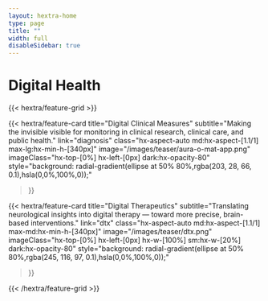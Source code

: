 ```yaml
---
layout: hextra-home
type: page
title: ""
width: full
disableSidebar: true
---
```



# Digital Health





<div class="hx-mt-6"></div>


{{< hextra/feature-grid >}}



  {{< hextra/feature-card
    title="Digital Clinical Measures"
    subtitle="Making the invisible visible for monitoring in clinical research, clinical care, and public health."
    link="diagnosis"
    class="hx-aspect-auto md:hx-aspect-[1.1/1] max-lg:hx-min-h-[340px]"
    image="/images/teaser/aura-o-mat-app.png"
    imageClass="hx-top-[0%] hx-left-[0px]  dark:hx-opacity-80"
    style="background: radial-gradient(ellipse at 50% 80%,rgba(203, 28, 66, 0.1),hsla(0,0%,100%,0));"
  >}}



  {{< hextra/feature-card
    title="Digital Therapeutics"
    subtitle="Translating neurological insights into digital therapy — toward more precise, brain-based interventions."
    link="dtx"
    class="hx-aspect-auto md:hx-aspect-[1.1/1] max-md:hx-min-h-[340px]"
    image="/images/teaser/dtx.png"
    imageClass="hx-top-[0%] hx-left-[0px]  hx-w-[100%] sm:hx-w-[20%] dark:hx-opacity-80"
    style="background: radial-gradient(ellipse at 50% 80%,rgba(245, 116, 97, 0.1),hsla(0,0%,100%,0));"
  >}}


{{< /hextra/feature-grid >}}
